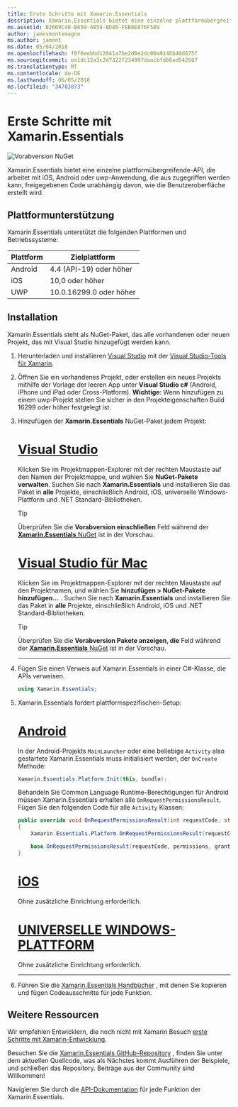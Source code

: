 ```yaml
---
title: Erste Schritte mit Xamarin.Essentials
description: Xamarin.Essentials bietet eine einzelne plattformübergreifende-API, die arbeitet mit iOS, Android oder uwp-Anwendung, die aus zugegriffen werden kann, freigegebenen Code unabhängig davon, wie die Benutzeroberfläche erstellt wird.
ms.assetid: B2669C48-B659-4854-BD80-FEB0E876F5B9
author: jamesmontemagno
ms.author: jamont
ms.date: 05/04/2018
ms.openlocfilehash: f0f6eebbd12041a7be2d8e2dc00a9146b40d675f
ms.sourcegitcommit: ea1dc12a3c2d7322f234997daacbfdb6ad542507
ms.translationtype: MT
ms.contentlocale: de-DE
ms.lasthandoff: 06/05/2018
ms.locfileid: "34783073"
---
```

# <a name="get-started-with-xamarinessentials"></a>Erste Schritte mit Xamarin.Essentials

![Vorabversion NuGet](~/media/shared/pre-release.png)

Xamarin.Essentials bietet eine einzelne plattformübergreifende-API, die arbeitet mit iOS, Android oder uwp-Anwendung, die aus zugegriffen werden kann, freigegebenen Code unabhängig davon, wie die Benutzeroberfläche erstellt wird.

## <a name="platform-support"></a>Plattformunterstützung

Xamarin.Essentials unterstützt die folgenden Plattformen und Betriebssysteme:

| Plattform | Zielplattform |
| --- | --- |
| Android | 4.4 (API-19) oder höher |
| iOS |10,0 oder höher |
| UWP | 10.0.16299.0 oder höher |

## <a name="installation"></a>Installation

Xamarin.Essentials steht als NuGet-Paket, das alle vorhandenen oder neuen Projekt, das mit Visual Studio hinzugefügt werden kann.

1. Herunterladen und installieren [Visual Studio](http://visualstudio.com) mit der [Visual Studio-Tools für Xamarin](~/cross-platform/get-started/installation/index.md).

2. Öffnen Sie ein vorhandenes Projekt, oder erstellen ein neues Projekts mithilfe der Vorlage der leeren App unter **Visual Studio c#** (Android, iPhone und iPad oder Cross-Platform). **Wichtige**: Wenn hinzufügen zu einem uwp-Projekt stellen Sie sicher in den Projekteigenschaften Build 16299 oder höher festgelegt ist.

3. Hinzufügen der **Xamarin.Essentials** NuGet-Paket jedem Projekt:

    # <a name="visual-studiotabwindows"></a>[Visual Studio](#tab/windows)

    Klicken Sie im Projektmappen-Explorer mit der rechten Maustaste auf den Namen der Projektmappe, und wählen Sie **NuGet-Pakete verwalten**. Suchen Sie nach **Xamarin.Essentials** und installieren Sie das Paket in **alle** Projekte, einschließlich Android, iOS, universelle Windows-Plattform und .NET Standard-Bibliotheken.

    > [!TIP]
    > Überprüfen Sie die **Vorabversion einschließen** Feld während der [ **Xamarin.Essentials** NuGet](https://www.nuget.org/packages/Xamarin.Essentials) ist in der Vorschau.

    # <a name="visual-studio-for-mactabmacos"></a>[Visual Studio für Mac](#tab/macos)

    Klicken Sie im Projektmappen-Explorer mit der rechten Maustaste auf den Projektnamen, und wählen Sie **hinzufügen > NuGet-Pakete hinzufügen...** . Suchen Sie nach **Xamarin.Essentials** und installieren Sie das Paket in **alle** Projekte, einschließlich Android, iOS und .NET Standard-Bibliotheken.

    > [!TIP]
    > Überprüfen Sie die **Vorabversion Pakete anzeigen, die** Feld während der [ **Xamarin.Essentials** NuGet](https://www.nuget.org/packages/Xamarin.Essentials) ist in der Vorschau.

    -----

4. Fügen Sie einen Verweis auf Xamarin.Essentials in einer C#-Klasse, die APIs verweisen.

    ```csharp
    using Xamarin.Essentials;
    ```

5. Xamarin.Essentials fordert plattformspezifischen-Setup:

    # <a name="androidtabandroid"></a>[Android](#tab/android)

    In der Android-Projekts `MainLauncher` oder eine beliebige `Activity` also gestartete Xamarin.Essentials muss initialisiert werden, der `OnCreate` Methode:

    ```csharp
    Xamarin.Essentials.Platform.Init(this, bundle);
    ```

    Behandeln Sie Common Language Runtime-Berechtigungen für Android müssen Xamarin.Essentials erhalten alle `OnRequestPermissionsResult`. Fügen Sie den folgenden Code für alle `Activity` Klassen:

    ```csharp
    public override void OnRequestPermissionsResult(int requestCode, string[] permissions, [GeneratedEnum] Android.Content.PM.Permission[] grantResults)
    {
        Xamarin.Essentials.Platform.OnRequestPermissionsResult(requestCode, permissions, grantResults);

        base.OnRequestPermissionsResult(requestCode, permissions, grantResults);
    }
    ```

    # <a name="iostabios"></a>[iOS](#tab/ios)

    Ohne zusätzliche Einrichtung erforderlich.

    # <a name="uwptabuwp"></a>[UNIVERSELLE WINDOWS-PLATTFORM](#tab/uwp)

    Ohne zusätzliche Einrichtung erforderlich.

    -----

6. Führen Sie die [Xamarin.Essentials Handbücher](index.md) , mit denen Sie kopieren und fügen Codeausschnitte für jede Funktion.

## <a name="other-resources"></a>Weitere Ressourcen

Wir empfehlen Entwicklern, die noch nicht mit Xamarin Besuch [erste Schritte mit Xamarin-Entwicklung](~/cross-platform/getting-started/index.md).

Besuchen Sie die [Xamarin.Essentials GitHub-Repository](http://github.com/xamarin/Essentials) , finden Sie unter dem aktuellen Quellcode, was als Nächstes kommt Ausführen der Beispiele, und schließen das Repository. Beiträge aus der Community sind Willkommen!

Navigieren Sie durch die [API-Dokumentation](xref:Xamarin.Essentials) für jede Funktion der Xamarin.Essentials.
